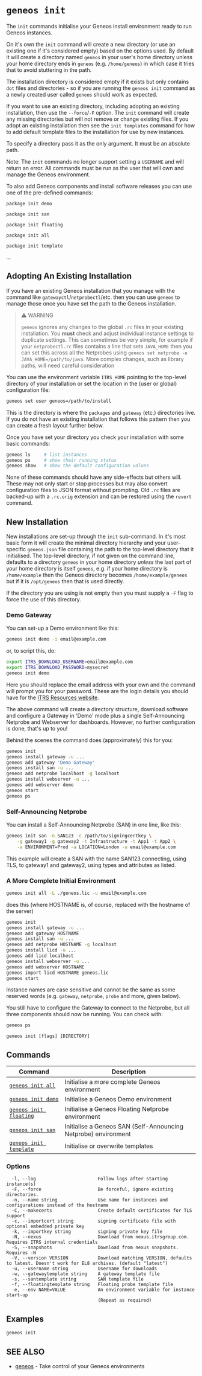 # `geneos init`

The `init` commands initialise your Geneos install environment ready to run Geneos instances.

On it's own the `init` command will create a new directory (or use an existing one if it's considered empty) based on the options used. By default it will create a directory named `geneos` in your user's home directory unless your home directory ends in `geneos` (e.g. `/home/geneos`) in which case it tries that to avoid stuttering in the path.

The installation directory is considered empty if it exists but only contains `dot` files and directories - so if you are running the `geneos init` command as a newly created user called `geneos` should work as expected.

If you want to use an existing directory, including adopting an existing installation, then use the `--force`/`-F` option. The `init` command will create any missing directories but will not remove or change existing files. If you adopt an existing installation then see the `init templates` command for how to add default template files to the installation for use by new instances.

To specify a directory pass it as the only argument. It must be an absolute path.

Note: The `init` commands no longer support setting a `USERNAME` and will return an error. All commands must be run as the user that will own and manage the Geneos environment.

To also add Geneos components and install software releases you can use one of the pre-defined commands:

`package init demo`

`package init san`

`package init floating`

`package init all`

`package init template`

...

## Adopting An Existing Installation

If you have an existing Geneos installation that you manage with the command like `gatewayctl`/`netprobectl`/etc. then you can use `geneos` to manage those once you have set the path to the Geneos installation.

> ⚠ WARNING
>
> `geneos` ignores any changes to the global `.rc` files in your existing installation. You **must** check and adjust individual instance settings to duplicate settings. This can sometimes be very simple, for example if your `netprobectl.rc` files contains a line that sets `JAVA_HOME` then you can set this across all the Netprobes using `geneos set netprobe -e JAVA_HOME=/path/to/java`. More complex changes, such as library paths, will need careful consideration

You can use the environment variable `ITRS_HOME` pointing to the top-level directory of your installation or set the location in the (user or global) configuration file:

```bash
geneos set user geneos=/path/to/install
```

This is the directory is where the `packages` and `gateway` (etc.) directories live. If you do not have an existing installation that follows this pattern then you can create a fresh layout further below.

Once you have set your directory you check your installation with some basic commands:

```bash
geneos ls     # list instances
geneos ps     # show their running status
geneos show   # show the default configuration values
```

None of these commands should have any side-effects but others will. These may not only start or stop processes but may also convert configuration files to JSON format without prompting. Old `.rc` files are backed-up with a `.rc.orig` extension and can be restored using the `revert` command.

## New Installation

New installations are set-up through the `init` sub-command. In it's most basic form it will create the minimal directory hierarchy and your user-specific `geneos.json` file containing the path to the top-level directory that it initialised. The top-level directory, if not given on the command line, defaults to a directory `geneos` in your home directory *unless* the last part of your home directory is itself `geneos`, e.g. if your home directory is `/home/example` then the Geneos directory becomes `/home/example/geneos` but if it is `/opt/geneos` then that is used directly.

If the directory you are using is not empty then you must supply a `-F` flag to  force the use of this directory.

### Demo Gateway

You can set-up a Demo environment like this:

```bash
geneos init demo -i email@example.com
```

or, to script this, do:

```bash
export ITRS_DOWNLOAD_USERNAME=email@example.com
export ITRS_DOWNLOAD_PASSWORD=mysecret
geneos init demo
```

Here you should replace the email address with your own and the command will prompt you for your password. These are the login details you should have for the [ITRS Resources website](https://resources.itrsgroup.com/).

The above command will create a directory structure, download software and configure a Gateway in 'Demo' mode plus a single Self-Announcing Netprobe and Webserver for dashboards. However, no further configuration is done, that's up to you!

Behind the scenes the command does (approximately) this for you:

```bash
geneos init
geneos install gateway -u ...
geneos add gateway 'Demo Gateway'
geneos install san -u ...
geneos add netprobe localhost -g localhost
geneos install webserver -u ...
geneos add webserver demo
geneos start
geneos ps
```

### Self-Announcing Netprobe

You can install a Self-Announcing Netprobe (SAN) in one line, like this:

```bash
geneos init san -n SAN123 -c /path/to/signingcertkey \
    -g gateway1 -g gateway2 -t Infrastructure -t App1 -t App2 \
    -a ENVIRONMENT=Prod -a LOCATION=London -u email@example.com
```

This example will create a SAN with the name SAN123 connecting, using TLS, to gateway1 and gateway2, using types and attributes as listed.

### A More Complete Initial Environment

```bash
geneos init all -L ./geneos.lic -u email@example.com
```

does this (where HOSTNAME is, of course, replaced with the hostname of the server)

```bash
geneos init
geneos install gateway -u ...
geneos add gateway HOSTNAME
geneos install san -u ...
geneos add netprobe HOSTNAME -g localhost
geneos install licd -u ...
geneos add licd localhost
geneos install webserver -u ...
geneos add webserver HOSTNAME
geneos import licd HOSTNAME geneos.lic
geneos start
```

Instance names are case sensitive and cannot be the same as some reserved words (e.g. `gateway`, `netprobe`, `probe` and more, given below).

You still have to configure the Gateway to connect to the Netprobe, but all three components should now be running. You can check with:

```bash
geneos ps
```

```text
geneos init [flags] [DIRECTORY]
```

## Commands

| Command | Description |
|-------|-------|
| [`geneos init all`](geneos_init_all.md)	 | Initialise a more complete Geneos environment |
| [`geneos init demo`](geneos_init_demo.md)	 | Initialise a Geneos Demo environment |
| [`geneos init floating`](geneos_init_floating.md)	 | Initialise a Geneos Floating Netprobe environment |
| [`geneos init san`](geneos_init_san.md)	 | Initialise a Geneos SAN (Self-Announcing Netprobe) environment |
| [`geneos init template`](geneos_init_template.md)	 | Initialise or overwrite templates |

### Options

```text
  -l, --log                       Follow logs after starting instance(s)
  -F, --force                     Be forceful, ignore existing directories.
  -n, --name string               Use name for instances and configurations instead of the hostname
  -C, --makecerts                 Create default certificates for TLS support
  -c, --importcert string         signing certificate file with optional embedded private key
  -k, --importkey string          signing private key file
  -N, --nexus                     Download from nexus.itrsgroup.com. Requires ITRS internal credentials
  -S, --snapshots                 Download from nexus snapshots. Requires -N
  -V, --version VERSION           Download matching VERSION, defaults to latest. Doesn't work for EL8 archives. (default "latest")
  -u, --username string           Username for downloads
  -w, --gatewaytemplate string    A gateway template file
  -s, --santemplate string        SAN template file
  -f, --floatingtemplate string   Floating probe template file
  -e, --env NAME=VALUE            An environment variable for instance start-up
                                  (Repeat as required)
```

## Examples

```bash
geneos init

```

## SEE ALSO

* [geneos](geneos.md)	 - Take control of your Geneos environments

